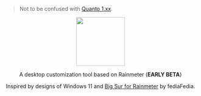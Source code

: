 > Not to be confused with [Quanto 1.xx](https://github.com/SteveHsuDrawing/quanto).

<div align="center">
  
  <img src="https://github.com/SteveHsuDrawing/quanto2/assets/122773837/9481b560-5141-47fc-b617-296ec3c8d784" width=128/>

  <p>A desktop customization tool based on Rainmeter (<b>EARLY BETA</b>)</p>

  <p>Inspired by designs of Windows 11 and <a href="https://www.deviantart.com/fediafedia/art/Big-Sur-RC1-for-Rainmeter-846882462">Big Sur for Rainmeter</a> by fediaFedia.</p>

</div>
